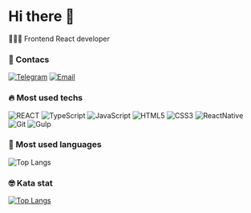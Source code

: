# Hi there 👋
🧑🏽‍💻 Frontend React developer 

### 📲 Contacs
[![Telegram](https://img.shields.io/badge/Telegram-%2326A5E4.svg?style=flat&logo=Telegram&logoColor=white)](https://t.me/vic_karasev)
[![Email](https://img.shields.io/badge/Email-%23000000.svg?style=flat&logo=gmail)](mailto:work@victorkarasev.ru)

### 🔥 Most used techs
![REACT](https://img.shields.io/badge/REACT-%2361DAFB.svg?style=for-the-badge&logo=react&logoColor=black) 
![TypeScript](https://img.shields.io/badge/typescript-%23007ACC.svg?style=for-the-badge&logo=typescript&logoColor=white) 
![JavaScript](https://img.shields.io/badge/javascript-%23323330.svg?style=for-the-badge&logo=javascript&logoColor=%23F7DF1E) 
![HTML5](https://img.shields.io/badge/html5-%23E34F26.svg?style=for-the-badge&logo=html5&logoColor=white) 
![CSS3](https://img.shields.io/badge/css3-%231572B6.svg?style=for-the-badge&logo=css3&logoColor=white) 
![ReactNative](https://img.shields.io/badge/reactnative-%232C8EBB.svg?style=for-the-badge&logo=react&logoColor=white) 
![Git](https://img.shields.io/badge/git-%23F05032.svg?style=for-the-badge&logo=git&logoColor=white)
![Gulp](https://img.shields.io/badge/gulp-%23F05032.svg?style=for-the-badge&logo=gulp&logoColor=white)

### 🔬 Most used languages
<!-- ![Top Langs](https://github-readme-stats.vercel.app/api/top-langs/?username=vikdubber&langs_count=10&theme=dark&hide_title=true&hide_border=true&border_radius=0) -->
![Top Langs](https://github-readme-stats-sigma-five.vercel.app/api/top-langs/?username=vic-kk&langs_count=10&theme=dark&hide_title=true&hide_border=true&border_radius=0)

### 🤓 Kata stat
[![Top Langs](https://www.codewars.com/users/Vic_K/badges/small)](https://www.codewars.com/users/Vic_K)
